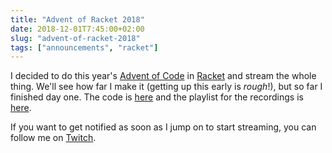 ```yaml
---
title: "Advent of Racket 2018"
date: 2018-12-01T7:45:00+02:00
slug: "advent-of-racket-2018"
tags: ["announcements", "racket"]
---
```


I decided to do this year's [Advent of Code] in [Racket] and stream
the whole thing.  We'll see how far I make it (getting up this early
is *rough*!), but so far I finished day one. The code is [here][code]
and the playlist for the recordings is [here][rec].

If you want to get notified as soon as I jump on to start streaming,
you can follow me on [Twitch].

<!--more-->

[Advent of Code]: https://adventofcode.com/
[Racket]: https://racket-lang.org
[code]: https://github.com/Bogdanp/racket-aoc-2018
[rec]: https://www.youtube.com/playlist?list=PLNLLd8yFpp6W2_T-jzcWar4NGVyoNNisX
[Twitch]: https://www.twitch.tv/popabogdanp
